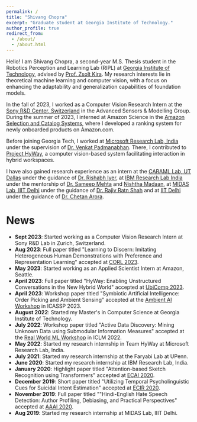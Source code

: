 ```yaml
---
permalink: /
title: "Shivang Chopra"
excerpt: "Graduate student at Georgia Institute of Technology."
author_profile: true
redirect_from:
  - /about/
  - /about.html
---
```


Hello! I am Shivang Chopra, a second-year M.S. Thesis student in the Robotics Perception and Learning Lab (RIPL) at [Georgia Institute of Technology](https://www.gatech.edu/), advised by [Prof. Zsolt Kira](https://faculty.cc.gatech.edu/~zk15/). My research interests lie in theoretical machine learning and computer vision, with a focus on enhancing the adaptability and generalization capabilities of foundation models.

In the fall of 2023, I worked as a Computer Vision Research Intern at the [Sony R&D Center, Switzerland](https://www.sony.com/en/SonyInfo/research/about/stuttgart-laboratory1/) in the Advanced Sensors & Modelling Group. During the summer of 2023, I interned at Amazon Science in the [Amazon Selection and Catalog Systems](https://www.amazon.jobs/en/teams/ascs), where I developed a ranking system for newly onboarded products on Amazon.com.

Before joining Georgia Tech, I worked at [Microsoft Research Lab, India](https://www.microsoft.com/en-us/research/lab/microsoft-research-india/) under the supervision of [Dr. Venkat Padmanabhan](https://www.microsoft.com/en-us/research/people/padmanab). There, I contributed to [Project HyWay](https://www.microsoft.com/en-us/research/project/hyway/), a computer vision-based system facilitating interaction in hybrid workspaces.

I have also gained research experience as an intern at the [CARAML Lab, UT Dallas](https://www.caraml-lab.com/) under the guidance of [Dr. Rishabh Iyer](https://sites.google.com/view/rishabhiyer/home), at [IBM Research Lab India](https://www.research.ibm.com/labs/india/) under the mentorship of [Dr. Sameep Mehta](https://researcher.watson.ibm.com/researcher/view.php?person=in-sameepmehta) and [Nishtha Madaan](https://research.ibm.com/people/nishtha-madaan), at [MIDAS Lab, IIIT Delhi](http://midas.iiitd.edu.in/) under the guidance of [Dr. Rajiv Ratn Shah](https://www.iiitd.ac.in/rajivratn) and at  [IIT Delhi](https://home.iitd.ac.in/) under the guidance of [Dr. Chetan Arora](https://www.cse.iitd.ac.in/~chetan/).


News
======
* **Sept 2023**: Started working as a Computer Vision Research Intern at Sony R&D Lab in Zurich, Switzerland.
* **Aug 2023**: Full paper titled "Learning to Discern: Imitating Heterogeneous Human Demonstrations with Preference and Representation Learning" accepted at [CORL 2023](https://corl2023.org/).
* **May 2023**: Started working as an Applied Scientist Intern at Amazon, Seattle.
* **April 2023**: Full paper titled "HyWay: Enabling Unstructured Conversations in the New Hybrid World" accepted at [UbiComp 2023](https://www.ubicomp.org/ubicomp-iswc-2023/cfp/imwut_papers/).
* **April 2023**: Workshop paper titled "Symbiotic Artificial Intelligence: Order Picking and Ambient Sensing" accepted at the [Ambient AI Workshop](https://sites.google.com/view/ambientaiicassp2023) in ICASSP 2023.
* **August 2022**: Started my Master's in Computer Science at Georgia Institute of Technology.
* **July 2022**: Workshop paper titled "Active Data Discovery: Mining Unknown Data using Submodular Information Measures" accepted at the [Real World ML Workshop](https://realworldml.github.io/) in ICLM 2022.
* **May 2022**: Started my research internship in Team HyWay at Microsoft Research Lab, India.
* **July 2021**: Started my research internship at the Faryabi Lab at UPenn.
* **June 2020**: Started my research internship at IBM Research Lab, India.
* **January 2020**: Highlight paper titled "Attention-based Sketch Recognition using Transformers" accepted at [ECAI 2020](http://ecai2020.eu/).
* **December 2019**: Short paper titled "Utilizing Temporal Psycholinguistic Cues for Suicidal Intent Estimation" accepted at [ECIR 2020](https://ecir2020.org/).
* **November 2019**: Full paper titled ""Hindi-English Hate Speech Detection: Author Profiling, Debiasing, and Practical Perspectives" accepted at [AAAI 2020](https://aaai.org/Conferences/AAAI-20/).
* **Aug 2019**: Started my research internship at MIDAS Lab, IIIT Delhi.
